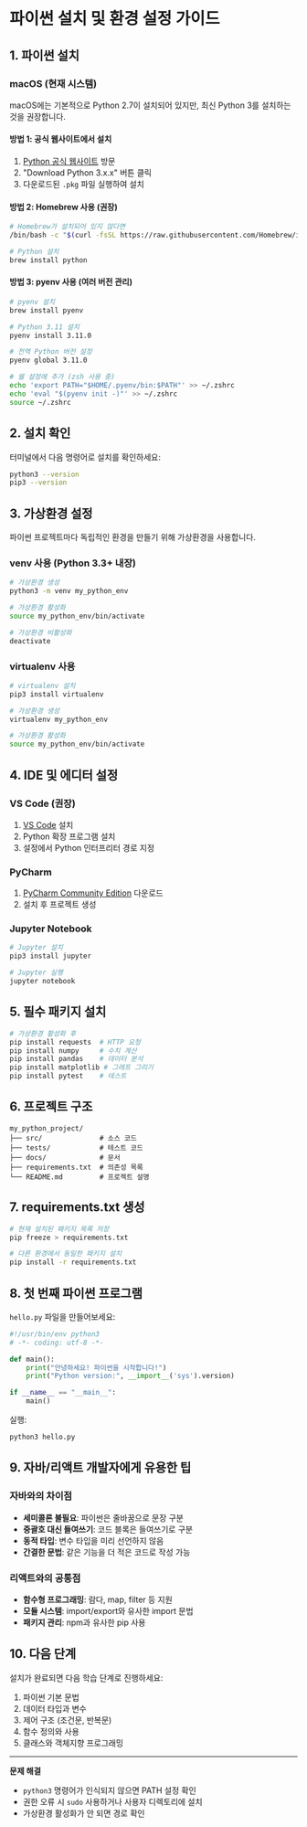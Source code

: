 # 파이썬 설치 및 환경 설정 가이드

## 1. 파이썬 설치

### macOS (현재 시스템)
macOS에는 기본적으로 Python 2.7이 설치되어 있지만, 최신 Python 3를 설치하는 것을 권장합니다.

#### 방법 1: 공식 웹사이트에서 설치
1. [Python 공식 웹사이트](https://www.python.org/downloads/) 방문
2. "Download Python 3.x.x" 버튼 클릭
3. 다운로드된 `.pkg` 파일 실행하여 설치

#### 방법 2: Homebrew 사용 (권장)
```bash
# Homebrew가 설치되어 있지 않다면
/bin/bash -c "$(curl -fsSL https://raw.githubusercontent.com/Homebrew/install/HEAD/install.sh)"

# Python 설치
brew install python
```

#### 방법 3: pyenv 사용 (여러 버전 관리)
```bash
# pyenv 설치
brew install pyenv

# Python 3.11 설치
pyenv install 3.11.0

# 전역 Python 버전 설정
pyenv global 3.11.0

# 쉘 설정에 추가 (zsh 사용 중)
echo 'export PATH="$HOME/.pyenv/bin:$PATH"' >> ~/.zshrc
echo 'eval "$(pyenv init -)"' >> ~/.zshrc
source ~/.zshrc
```

## 2. 설치 확인

터미널에서 다음 명령어로 설치를 확인하세요:

```bash
python3 --version
pip3 --version
```

## 3. 가상환경 설정

파이썬 프로젝트마다 독립적인 환경을 만들기 위해 가상환경을 사용합니다.

### venv 사용 (Python 3.3+ 내장)
```bash
# 가상환경 생성
python3 -m venv my_python_env

# 가상환경 활성화
source my_python_env/bin/activate

# 가상환경 비활성화
deactivate
```

### virtualenv 사용
```bash
# virtualenv 설치
pip3 install virtualenv

# 가상환경 생성
virtualenv my_python_env

# 가상환경 활성화
source my_python_env/bin/activate
```

## 4. IDE 및 에디터 설정

### VS Code (권장)
1. [VS Code](https://code.visualstudio.com/) 설치
2. Python 확장 프로그램 설치
3. 설정에서 Python 인터프리터 경로 지정

### PyCharm
1. [PyCharm Community Edition](https://www.jetbrains.com/pycharm/download/) 다운로드
2. 설치 후 프로젝트 생성

### Jupyter Notebook
```bash
# Jupyter 설치
pip3 install jupyter

# Jupyter 실행
jupyter notebook
```

## 5. 필수 패키지 설치

```bash
# 가상환경 활성화 후
pip install requests  # HTTP 요청
pip install numpy     # 수치 계산
pip install pandas    # 데이터 분석
pip install matplotlib # 그래프 그리기
pip install pytest    # 테스트
```

## 6. 프로젝트 구조

```
my_python_project/
├── src/              # 소스 코드
├── tests/            # 테스트 코드
├── docs/             # 문서
├── requirements.txt  # 의존성 목록
└── README.md         # 프로젝트 설명
```

## 7. requirements.txt 생성

```bash
# 현재 설치된 패키지 목록 저장
pip freeze > requirements.txt

# 다른 환경에서 동일한 패키지 설치
pip install -r requirements.txt
```

## 8. 첫 번째 파이썬 프로그램

`hello.py` 파일을 만들어보세요:

```python
#!/usr/bin/env python3
# -*- coding: utf-8 -*-

def main():
    print("안녕하세요! 파이썬을 시작합니다!")
    print("Python version:", __import__('sys').version)

if __name__ == "__main__":
    main()
```

실행:
```bash
python3 hello.py
```

## 9. 자바/리액트 개발자에게 유용한 팁

### 자바와의 차이점
- **세미콜론 불필요**: 파이썬은 줄바꿈으로 문장 구분
- **중괄호 대신 들여쓰기**: 코드 블록은 들여쓰기로 구분
- **동적 타입**: 변수 타입을 미리 선언하지 않음
- **간결한 문법**: 같은 기능을 더 적은 코드로 작성 가능

### 리액트와의 공통점
- **함수형 프로그래밍**: 람다, map, filter 등 지원
- **모듈 시스템**: import/export와 유사한 import 문법
- **패키지 관리**: npm과 유사한 pip 사용

## 10. 다음 단계

설치가 완료되면 다음 학습 단계로 진행하세요:
1. 파이썬 기본 문법
2. 데이터 타입과 변수
3. 제어 구조 (조건문, 반복문)
4. 함수 정의와 사용
5. 클래스와 객체지향 프로그래밍

---

**문제 해결**
- `python3` 명령어가 인식되지 않으면 PATH 설정 확인
- 권한 오류 시 `sudo` 사용하거나 사용자 디렉토리에 설치
- 가상환경 활성화가 안 되면 경로 확인
